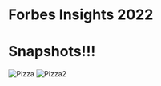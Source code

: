 # Forbes Insights 2022
# Snapshots!!!
![Pizza](https://github.com/rajpmore/Forbes-Insights-2022/Screenshot1.png)
![Pizza2](https://github.com/rajpmore/Forbes-Insights-2022/Screenshot2.png)
